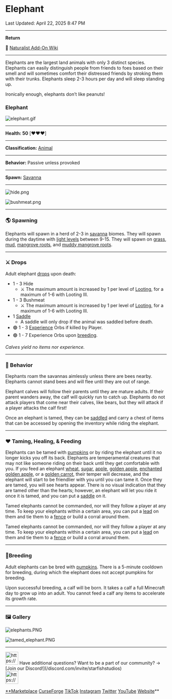 # Elephant

Last Updated: April 22, 2025 8:47 PM

---

**Return**

🐻 [Naturalist Add-On Wiki](/www.notion.so/1a7a9a61c3f1800c8e32e893d6e7f430?pvs=21)

---

Elephants are the largest land animals with only 3 distinct species. Elephants can easily distinguish people from friends to foes based on their smell and will sometimes comfort their distressed friends by stroking them with their trunks. Elephants sleep 2-3 hours per day and will sleep standing up.

Ironically enough, elephants don’t like peanuts!

<aside>

### **Elephant**

![elephant.gif](elephant.gif)

---

**Health: 50** [♥️♥️♥️]

---

**Classification:** [Animal](/minecraft.fandom.com/wiki/Animal) 

---

**Behavior:** Passive unless provoked

---

**Spawn:** [Savanna](/minecraft.wiki/w/Savanna)

---

![hide.png](hide.png)

![bushmeat.png](bushmeat.png)

</aside>

---

### 🌎 Spawning

Elephants will spawn in a herd of 2-3 in [savanna](/minecraft.wiki/w/Savanna) biomes. They will spawn during the daytime with [light levels](/minecraft.fandom.com/wiki/Light) between 9-15. They will spawn on [grass](/minecraft.fandom.com/wiki/Grass_Block), [mud](/minecraft.fandom.com/wiki/Mud), [mangrove roots](/minecraft.fandom.com/wiki/Mangrove_Roots), and [muddy mangrove roots](/minecraft.fandom.com/wiki/Muddy_Mangrove_Roots). 

---

### ⚔️ Drops

Adult elephant [drops](/minecraft.fandom.com/wiki/Drops) upon death:

- 1 - 3 Hide
    - ⚔️ The maximum amount is increased by 1 per level of [Looting](/minecraft.fandom.com/wiki/Looting), for a maximum of 1-6 with Looting III.
- 1 - 3 Bushmeat
    - ⚔️ The maximum amount is increased by 1 per level of [Looting](/minecraft.fandom.com/wiki/Looting), for a maximum of 1-6 with Looting III.
- 1 [Saddle](/minecraft.wiki/w/Saddle)
    - A saddle will only drop if the animal was saddled before death.
- 🟢 1 - 3 [Experience](/minecraft.fandom.com/wiki/Experience) Orbs if killed by Player.
- 🟢 1 - 7 Experience Orbs upon [breeding](/minecraft.fandom.com/wiki/Breeding).

*Calves yield no items nor experience.*

---

### 🧠 Behavior

Elephants roam the savannas aimlessly unless there are bees nearby. Elephants cannot stand bees and will flee until they are out of range.

Elephant calves will follow their parents until they are mature adults. If their parent wanders away, the calf will quickly run to catch up. Elephants do not attack players that come near their calves, like bears, but they will attack if a player attacks the calf first!

Once an elephant is tamed, they can be [saddled](/minecraft.wiki/w/Saddle) and carry a chest of items that can be accessed by opening the inventory while riding the elephant.

---

### ❤️ Taming, Healing, & Feeding

Elephants can be tamed with [pumpkins](/minecraft.wiki/w/Pumpkin) or by riding the elephant until it no longer kicks you off its back. Elephants are temperamental creatures that may not like someone riding on their back until they get comfortable with you. If you feed an elephant [wheat](/minecraft.wiki/w/Wheat), [sugar](/minecraft.wiki/w/Sugar), [apple](/minecraft.wiki/w/Apple), [golden apple](/minecraft.wiki/w/Golden_Apple), [enchanted golden apple](/minecraft.wiki/w/Enchanted_Golden_Apple), or a [golden carrot](/minecraft.wiki/w/Golden_Carrot), their temper will decrease, and the elephant will start to be friendlier with you until you can tame it. Once they are tamed, you will see hearts appear. There is no visual indication that they are tamed other than the hearts; however, an elephant will let you ride it once it is tamed, and you can put a [saddle](/minecraft.wiki/w/Saddle) on it. 

Tamed elephants cannot be commanded, nor will they follow a player at any time. To keep your elephants within a certain area, you can put a [lead](/minecraft.wiki/w/Lead) on them and tie them to a [fence](/minecraft.wiki/w/Wooden_Fence) or build a corral around them. 

Tamed elephants cannot be commanded, nor will they follow a player at any time. To keep your elephants within a certain area, you can put a [lead](/minecraft.wiki/w/Lead) on them and tie them to a [fence](/minecraft.wiki/w/Wooden_Fence) or build a corral around them. 

---

### 🥚Breeding

Adult elephants can be bred with [pumpkins](/minecraft.wiki/w/Pumpkin). There is a 5-minute cooldown for breeding, during which the elephant does not accept pumpkins for breeding.

Upon successful breeding, a calf will be born. It takes a calf a full Minecraft day to grow up into an adult. You cannot feed a calf any items to accelerate its growth rate.

---

### 🖼️ Gallery

![elephants.PNG](elephants.png)

![tamed_elephant.PNG](tamed_elephant.png)

---

<aside>
<img src="https://www.notion.so/icons/headset_red.svg" alt="https://www.notion.so/icons/headset_red.svg" width="40px" /> Have additional questions? Want to be a part of our community? → [Join our Discord!](/discord.com/invite/starfishstudios)

</aside>

<aside>
<img src="https://www.notion.so/icons/star_red.svg" alt="https://www.notion.so/icons/star_red.svg" width="40px" />

[**Marketplace](/www.minecraft.net/en-us/marketplace/creator?name=Starfish%20Studios)      [CurseForge](/www.curseforge.com/members/starfish_studios/projects)      [TikTok](/www.tiktok.com/@starfishstudios)      [Instagram](/www.instagram.com/starfishstudiosinc/)      [Twitter](/twitter.com/starfishstudios)      [YouTube](/www.youtube.com/@starfishstudios)      [Website](/starfish-studios.com/)**

</aside>
